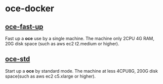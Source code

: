 # oce-docker

## [oce-fast-up](./oce-fast-up/README.md)

Fast up a **oce** use by a single machine. The machine only 2CPU 4G RAM, 20G disk space (such as aws ec2 t2.medium or higher).

## [oce-std](./oce-std/README.md)

Start up a **oce** by standard mode. The machine at less 4CPU8G, 200G disk space(such as aws ec2 c5.xlarge or higher).

